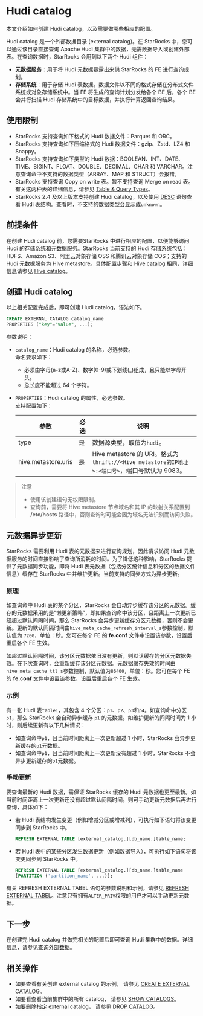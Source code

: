 # Hudi catalog

本文介绍如何创建 Hudi catalog，以及需要做哪些相应的配置。

Hudi catalog 是一个外部数据目录 (external catalog)。在 StarRocks 中，您可以通过该目录直接查询 Apache Hudi 集群中的数据，无需数据导入或创建外部表。在查询数据时，StarRocks 会用到以下两个 Hudi 组件：

- **元数据服务**：用于将 Hudi 元数据暴露出来供 StarRocks 的 FE 进行查询规划。
- **存储系统**：用于存储 Hudi 表数据。数据文件以不同的格式存储在分布式文件系统或对象存储系统中。当 FE 将生成的查询计划分发给各个 BE 后，各个 BE 会并行扫描 Hudi 存储系统中的目标数据，并执行计算返回查询结果。

## 使用限制

- StarRocks 支持查询如下格式的 Hudi 数据文件：Parquet 和 ORC。
- StarRocks 支持查询如下压缩格式的 Hudi 数据文件：gzip、Zstd、LZ4 和 Snappy。
- StarRocks 支持查询如下类型的 Hudi 数据：BOOLEAN、INT、DATE、TIME、BIGINT、FLOAT、DOUBLE、DECIMAL、CHAR 和 VARCHAR。注意查询命中不支持的数据类型（ARRAY、MAP 和 STRUCT）会报错。
- StarRocks 支持查询 Copy on write 表。暂不支持查询 Merge on read 表。有关这两种表的详细信息，请参见 [Table & Query Types](https://hudi.apache.org/docs/table_types)。
- StarRocks 2.4 及以上版本支持创建 Hudi catalog，以及使用 [DESC](/sql-reference/sql-statements/Utility/DESCRIBE.md) 语句查看 Hudi 表结构。查看时，不支持的数据类型会显示成`unknown`。

## 前提条件

在创建 Hudi catalog 前，您需要StarRocks 中进行相应的配置，以便能够访问 Hudi 的存储系统和元数据服务。StarRocks 当前支持的 Hudi 存储系统包括：HDFS、Amazon S3、阿里云对象存储 OSS 和腾讯云对象存储 COS；支持的 Hudi 元数据服务为 Hive metastore。具体配置步骤和 Hive catalog 相同，详细信息请参见 [Hive catalog](../catalog/hive_catalog.md#前提条件)。

## 创建 Hudi catalog

以上相关配置完成后，即可创建 Hudi catalog，语法如下。

```SQL
CREATE EXTERNAL CATALOG catalog_name 
PROPERTIES ("key"="value", ...);
```

参数说明：

- `catalog_name`：Hudi catalog 的名称，必选参数。<br>命名要求如下：
  - 必须由字母(a-z或A-Z)、数字(0-9)或下划线(_)组成，且只能以字母开头。
  - 总长度不能超过 64 个字符。

- `PROPERTIES`：Hudi catalog 的属性，必选参数。<br>支持配置如下：

    | **参数**            | **必选** | **说明**                                                     |
    | ------------------- | -------- | ------------------------------------------------------------ |
    | type                | 是       | 数据源类型，取值为`hudi`。                                   |
    | hive.metastore.uris | 是       | Hive metastore 的 URI。格式为 `thrift://<Hive metastore的IP地址>:<端口号>`，端口号默认为 9083。 |

> 注意
>
> - 使用该创建语句无权限限制。
> - 查询前，需要将 Hive metastore 节点域名和其 IP 的映射关系配置到 **/etc/hosts** 路径中，否则查询时可能会因为域名无法识别而访问失败。

## 元数据异步更新

StarRocks 需要利用 Hudi 表的元数据来进行查询规划，因此请求访问 Hudi 元数据服务的时间直接影响了查询所消耗的时间。为了降低这种影响，StarRocks 提供了元数据同步功能，即将 Hudi 表元数据（包括分区统计信息和分区的数据文件信息）缓存在 StarRocks 中并维护更新。当前支持的同步方式为异步更新。

### 原理

如查询命中 Hudi 表的某个分区，StarRocks 会自动异步缓存该分区的元数据。缓存的元数据采用的是“懒更新策略”，即如果查询命中该分区，且距离上一次更新已经超过默认间隔时间，那么 StarRocks 会异步更新缓存分区元数据，否则不会更新。更新的默认间隔时间由`hive_meta_cache_refresh_interval_s`参数控制，默认值为 `7200`，单位：秒。您可在每个 FE 的 **fe.conf** 文件中设置该参数，设置后重启各个 FE 生效。

如超过默认间隔时间，该分区元数据依旧没有更新，则默认缓存的分区元数据失效。在下次查询时，会重新缓存该分区元数据。元数据缓存失效的时间由`hive_meta_cache_ttl_s`参数控制，默认值为`86400`，单位：秒。您可在每个 FE 的 **fe.conf** 文件中设置该参数，设置后重启各个 FE 生效。

### 示例

有一张 Hudi 表`table1`，其包含 4 个分区：`p1`、`p2`、`p3`和`p4`。如查询命中分区 `p1`，那么 StarRocks 会自动异步缓存 `p1` 的元数据。如维护更新的间隔时间为 1 小时，则后续更新有以下几种情况：

- 如查询命中`p1`，且当前时间距离上一次更新超过 1 小时，StarRocks 会异步更新缓存的`p1`元数据。
- 如查询命中`p1`，且当前时间距离上一次更新没有超过 1 小时，StarRocks 不会异步更新缓存的`p1`元数据。

### 手动更新

要查询最新的 Hudi 数据，需保证 StarRocks 缓存的 Hudi 元数据也更至最新。如当前时间距离上一次更新还没有超过默认间隔时间，则可手动更新元数据后再进行查询，具体如下：

- 若 Hudi 表结构发生变更（例如增减分区或增减列），可执行如下语句将该变更同步到 StarRocks 中。

    ```SQL
    REFRESH EXTERNAL TABLE [external_catalog.][db_name.]table_name;
    ```

- 若 Hudi 表中的某些分区发生数据更新（例如数据导入），可执行如下语句将该变更同步到 StarRocks 中。

    ```SQL
    REFRESH EXTERNAL TABLE [external_catalog.][db_name.]table_name
    [PARTITION ('partition_name', ...)];
    ```

有关 REFRESH EXTERNAL TABEL 语句的参数说明和示例，请参见 [REFRESH EXTERNAL TABEL](/sql-reference/sql-statements/data-definition/REFRESH%20EXTERNAL%20TABLE.md)。注意只有拥有`ALTER_PRIV`权限的用户才可以手动更新元数据。

## 下一步

在创建完 Hudi catalog 并做完相关的配置后即可查询 Hudi 集群中的数据。详细信息，请参见[查询外部数据](../catalog/query_external_data.md)。

## 相关操作

- 如要查看有关创建 external catalog 的示例， 请参见 [CREATE EXTERNAL CATALOG](/sql-reference/sql-statements/data-definition/CREATE%20EXTERNAL%20CATALOG.md)。
- 如要看查看当前集群中的所有 catalog， 请参见 [SHOW CATALOGS](/sql-reference/sql-statements/data-manipulation/SHOW%20CATALOGS.md)。
- 如要删除指定 external catalog， 请参见 [DROP CATALOG](/sql-reference/sql-statements/data-definition/DROP%20CATALOG.md)。
